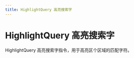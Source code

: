 ```yaml
---
title: HighlightQuery 高亮搜索字
---
```


# HighlightQuery 高亮搜索字

<div>HighlightQuery 高亮搜索字指令，用于高亮区个区域的匹配字符。</div>

